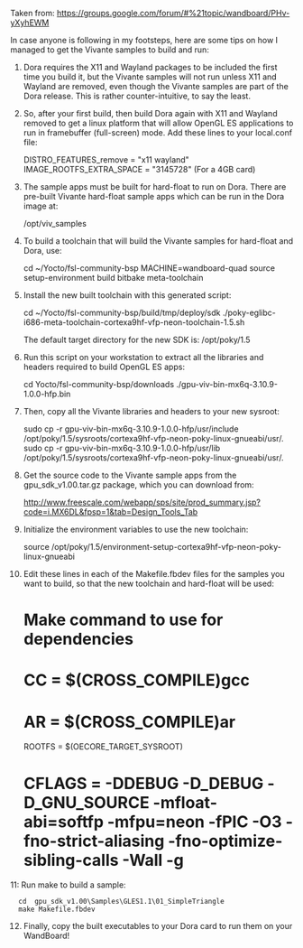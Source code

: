 Taken from:
https://groups.google.com/forum/#%21topic/wandboard/PHv-yXyhEWM

In case anyone is following in my footsteps, here are some tips on how I managed to get the Vivante samples to build and run:

1.  Dora requires the X11 and Wayland packages to be included the first time you build it, but the Vivante samples will not run unless X11 and Wayland are removed, even though the Vivante samples are part of the Dora release.   This is rather counter-intuitive, to say the least.

2.  So, after your first build, then build Dora again with X11 and Wayland removed to get a linux platform that will allow OpenGL ES applications to run in framebuffer (full-screen) mode.  Add these lines to your local.conf file:

    DISTRO_FEATURES_remove = "x11 wayland"
    IMAGE_ROOTFS_EXTRA_SPACE = "3145728"          (For a 4GB card)
  
3.  The sample apps must be built for hard-float to run on Dora.  There are pre-built Vivante hard-float sample apps which can be run in the Dora image at:

     /opt/viv_samples

4.  To build a toolchain that will build the Vivante samples for hard-float and Dora, use:

    cd  ~/Yocto/fsl-community-bsp
    MACHINE=wandboard-quad
    source setup-environment  build
    bitbake  meta-toolchain
    
5. Install the new built toolchain with this generated script:

    cd ~/Yocto/fsl-community-bsp/build/tmp/deploy/sdk
    ./poky-eglibc-i686-meta-toolchain-cortexa9hf-vfp-neon-toolchain-1.5.sh

    The default target directory for the new SDK is:  /opt/poky/1.5
    
6. Run this script on your workstation to extract all the libraries and headers required to build OpenGL ES apps:

     cd Yocto/fsl-community-bsp/downloads
     ./gpu-viv-bin-mx6q-3.10.9-1.0.0-hfp.bin

7.  Then, copy all the Vivante libraries and headers to your new sysroot:

    sudo  cp  -r  gpu-viv-bin-mx6q-3.10.9-1.0.0-hfp/usr/include  /opt/poky/1.5/sysroots/cortexa9hf-vfp-neon-poky-linux-gnueabi/usr/.
    sudo  cp  -r  gpu-viv-bin-mx6q-3.10.9-1.0.0-hfp/usr/lib  /opt/poky/1.5/sysroots/cortexa9hf-vfp-neon-poky-linux-gnueabi/usr/.

8.  Get the source code to the Vivante sample apps from the gpu_sdk_v1.00.tar.gz package, which you can download from:

     http://www.freescale.com/webapp/sps/site/prod_summary.jsp?code=i.MX6DL&fpsp=1&tab=Design_Tools_Tab

9.  Initialize the environment variables to use the new toolchain:

    source /opt/poky/1.5/environment-setup-cortexa9hf-vfp-neon-poky-linux-gnueabi

10. Edit these lines in each of the Makefile.fbdev files for the samples you want to build, so that the new toolchain and hard-float will be used:

    # Make command to use for dependencies
    # CC = $(CROSS_COMPILE)gcc
    # AR = $(CROSS_COMPILE)ar
    ROOTFS = $(OECORE_TARGET_SYSROOT)

    # CFLAGS = -DDEBUG -D_DEBUG -D_GNU_SOURCE -mfloat-abi=softfp -mfpu=neon -fPIC -O3 -fno-strict-aliasing -fno-optimize-sibling-calls -Wall -g

11: Run make to build a sample:

      cd  gpu_sdk_v1.00\Samples\GLES1.1\01_SimpleTriangle
      make Makefile.fbdev

12.  Finally, copy the built executables to your Dora card to run them on your WandBoard!

